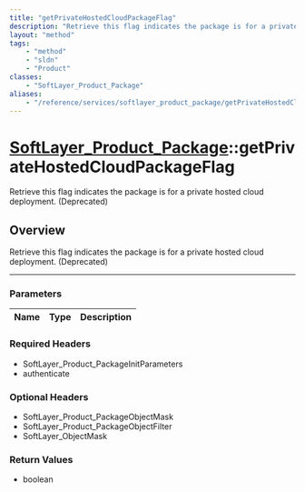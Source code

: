 ```yaml
---
title: "getPrivateHostedCloudPackageFlag"
description: "Retrieve this flag indicates the package is for a private hosted cloud deployment. (Deprecated)"
layout: "method"
tags:
    - "method"
    - "sldn"
    - "Product"
classes:
    - "SoftLayer_Product_Package"
aliases:
    - "/reference/services/softlayer_product_package/getPrivateHostedCloudPackageFlag"
---
```

# [SoftLayer_Product_Package](/reference/services/SoftLayer_Product_Package)::getPrivateHostedCloudPackageFlag


Retrieve this flag indicates the package is for a private hosted cloud deployment. (Deprecated)


## Overview 
Retrieve this flag indicates the package is for a private hosted cloud deployment. (Deprecated)

-----

### Parameters 
|Name | Type | Description |
| --- | --- | --- |


### Required Headers
* SoftLayer_Product_PackageInitParameters
* authenticate


### Optional Headers
* SoftLayer_Product_PackageObjectMask
* SoftLayer_Product_PackageObjectFilter
* SoftLayer_ObjectMask

### Return Values
* boolean




